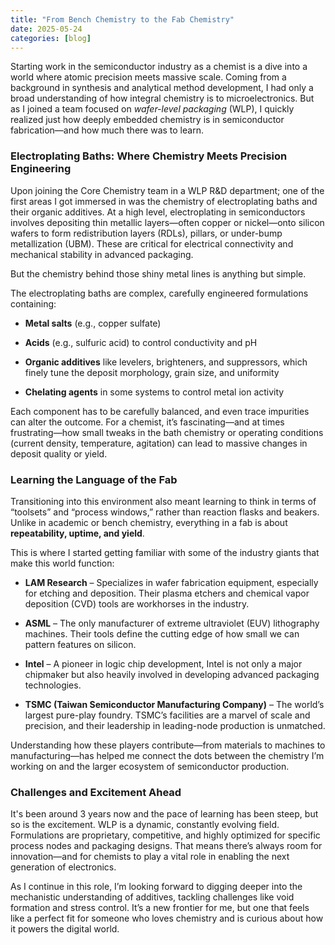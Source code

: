 ```yaml
---
title: "From Bench Chemistry to the Fab Chemistry"
date: 2025-05-24
categories: [blog]
---
```


Starting work in the semiconductor industry as a chemist is a dive into a world where atomic precision meets massive scale. Coming from a background in synthesis and analytical method development, I had only a broad understanding of how integral chemistry is to microelectronics. But as I joined a team focused on _wafer-level packaging_ (WLP), I quickly realized just how deeply embedded chemistry is in semiconductor fabrication—and how much there was to learn.

### **Electroplating Baths: Where Chemistry Meets Precision Engineering**

Upon joining the Core Chemistry team in a WLP R&D department; one of the first areas I got immersed in was the chemistry of electroplating baths and their organic additives. At a high level, electroplating in semiconductors involves depositing thin metallic layers—often copper or nickel—onto silicon wafers to form redistribution layers (RDLs), pillars, or under-bump metallization (UBM). These are critical for electrical connectivity and mechanical stability in advanced packaging.

But the chemistry behind those shiny metal lines is anything but simple.

The electroplating baths are complex, carefully engineered formulations containing:

- **Metal salts** (e.g., copper sulfate)
    
- **Acids** (e.g., sulfuric acid) to control conductivity and pH
    
- **Organic additives** like levelers, brighteners, and suppressors, which finely tune the deposit morphology, grain size, and uniformity
    
- **Chelating agents** in some systems to control metal ion activity
    

Each component has to be carefully balanced, and even trace impurities can alter the outcome. For a chemist, it’s fascinating—and at times frustrating—how small tweaks in the bath chemistry or operating conditions (current density, temperature, agitation) can lead to massive changes in deposit quality or yield.


### **Learning the Language of the Fab**


Transitioning into this environment also meant learning to think in terms of “toolsets” and “process windows,” rather than reaction flasks and beakers. Unlike in academic or bench chemistry, everything in a fab is about **repeatability, uptime, and yield**.


This is where I started getting familiar with some of the industry giants that make this world function:

- **LAM Research** – Specializes in wafer fabrication equipment, especially for etching and deposition. Their plasma etchers and chemical vapor deposition (CVD) tools are workhorses in the industry.
    
- **ASML** – The only manufacturer of extreme ultraviolet (EUV) lithography machines. Their tools define the cutting edge of how small we can pattern features on silicon.
    
- **Intel** – A pioneer in logic chip development, Intel is not only a major chipmaker but also heavily involved in developing advanced packaging technologies.
    
- **TSMC (Taiwan Semiconductor Manufacturing Company)** – The world’s largest pure-play foundry. TSMC’s facilities are a marvel of scale and precision, and their leadership in leading-node production is unmatched.
    

  
Understanding how these players contribute—from materials to machines to manufacturing—has helped me connect the dots between the chemistry I’m working on and the larger ecosystem of semiconductor production.
  

### **Challenges and Excitement Ahead**


It's been around 3 years now and the pace of learning has been steep, but so is the excitement. WLP is a dynamic, constantly evolving field. Formulations are proprietary, competitive, and highly optimized for specific process nodes and packaging designs. That means there’s always room for innovation—and for chemists to play a vital role in enabling the next generation of electronics.


As I continue in this role, I’m looking forward to digging deeper into the mechanistic understanding of additives, tackling challenges like void formation and stress control. It’s a new frontier for me, but one that feels like a perfect fit for someone who loves chemistry and is curious about how it powers the digital world.
